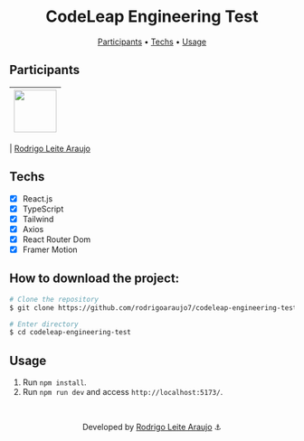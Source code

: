 ﻿<h1 align="center">
  CodeLeap Engineering Test
</h1>

<p align="center">
  <a href="#participants">Participants</a> •
  <a href="#techs">Techs</a> •
  <a href="#usage">Usage</a>
</p>

## Participants

| [<img src="https://avatars.githubusercontent.com/rodrigoaraujo7" width="75px;"/>](https://github.com/rodrigoaraujo7) |
| :------------------------------------------------------------------------------------------------------------------: |

| [Rodrigo Leite Araujo](https://github.com/rodrigoaraujo7)

## Techs

- [x] React.js
- [x] TypeScript
- [x] Tailwind
- [x] Axios
- [x] React Router Dom
- [x] Framer Motion

## How to download the project:

```bash
# Clone the repository
$ git clone https://github.com/rodrigoaraujo7/codeleap-engineering-test.git

# Enter directory
$ cd codeleap-engineering-test
```

## Usage

1. Run `npm install`.<br />
2. Run `npm run dev` and access `http://localhost:5173/`.<br />

<br/>

<p align="center"> Developed by <a href="https://linkedin.com/in/rodrigoleitearaujo">Rodrigo Leite Araujo</a> ⚓</p>

